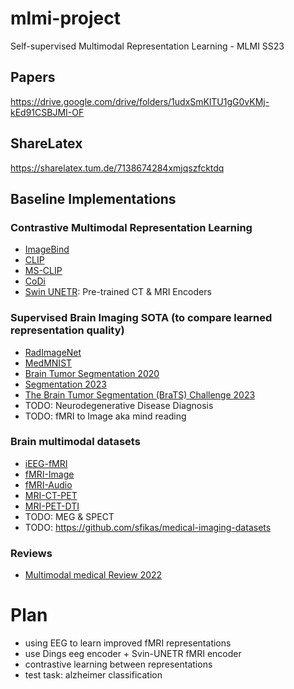 # mlmi-project
Self-supervised Multimodal Representation Learning - MLMI SS23

## Papers
https://drive.google.com/drive/folders/1udxSmKlTU1gG0vKMj-kEd91CSBJMI-OF

## ShareLatex
https://sharelatex.tum.de/7138674284xmjqszfcktdq

## Baseline Implementations
### Contrastive Multimodal Representation Learning
- [ImageBind](https://github.com/facebookresearch/ImageBind)
- [CLIP](https://github.com/openai/CLIP)
- [MS-CLIP](https://github.com/Hxyou/MSCLIP)
- [CoDi](https://github.com/microsoft/i-Code/tree/main/i-Code-V3)
- [Swin UNETR](https://github.com/Project-MONAI/research-contributions/tree/main/SwinUNETR): Pre-trained CT & MRI Encoders

### Supervised Brain Imaging SOTA (to compare learned representation quality)
- [RadImageNet](https://github.com/BMEII-AI/RadImageNet)
- [MedMNIST](https://medmnist.com/)
- [Brain Tumor Segmentation 2020](https://arxiv.org/abs/2004.10664)
- [Segmentation 2023](https://arxiv.org/abs/2306.03730)
- [The Brain Tumor Segmentation (BraTS) Challenge 2023](https://arxiv.org/abs/2305.09011v3)
- TODO: Neurodegenerative Disease Diagnosis
- TODO: fMRI to Image aka mind reading

### Brain multimodal datasets
- [iEEG-fMRI](https://www.nature.com/articles/s41597-022-01173-0)
- [fMRI-Image](http://naturalscenesdataset.org/)
- [fMRI-Audio](https://www.nature.com/articles/s41597-021-01033-3)
- [MRI-CT-PET](http://www.oasis-brains.org/)
- [MRI-PET-DTI](https://tadpole.grand-challenge.org/Data/)
- TODO: MEG & SPECT
- TODO: https://github.com/sfikas/medical-imaging-datasets

### Reviews
- [Multimodal medical Review 2022](https://drive.google.com/file/d/1Bm9KTSyNnRDZkC6DUCkqacq80k18Jk4X/view?usp=drive_link)


# Plan
- using EEG to learn improved fMRI representations
- use Dings eeg encoder + Svin-UNETR fMRI encoder
- contrastive learning between representations
- test task: alzheimer classification

